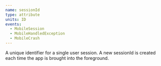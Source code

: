 ```yaml
---
name: sessionId
type: attribute
units: ID
events:
  - MobileSession
  - MobileHandledException
  - MobileCrash
---
```


A unique identifier for a single user session. A new sessionId is created each time the app is brought into the foreground.
